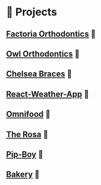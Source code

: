 # 🧪 Projects

## [Factoria Orthodontics](https://www.factoriaortho.com/) 🔗

<!-- ![](./screenshots/factoria-ortho.png) -->

## [Owl Orthodontics](https://www.owlortho.com/) 🔗

## [Chelsea Braces](https://www.chelseabraces.com/) 🔗

## [React-Weather-App](https://weather-app-mcarthur.herokuapp.com/) 🔗

## [Omnifood](https://diazmc.github.io/Omnifood/) 🔗

## [The Rosa](https://diazmc.github.io/the-rosa/) 🔗

## [Pip-Boy](https://diazmc.github.io/pipboy-app/) 🔗

## [Bakery](https://diazmc.github.io/bakery/) 🔗


[factoria image]: ./screenshots/factoria-ortho.png